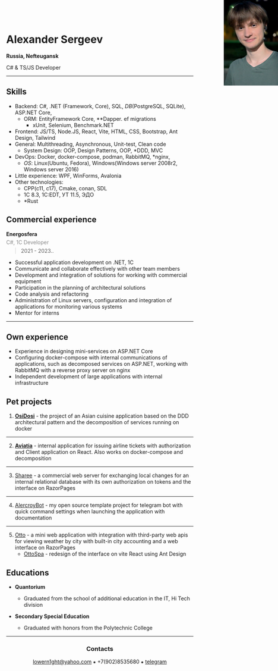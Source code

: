 <img src=".resources/me.png" alt="me" style="position: absolute; height: 230px; top: 0; right: 0" align="right"/>

# Alexander Sergeev

**Russia, Nefteugansk**

<span style="font-size: 14px; line-height: 0">
  C# & TS/JS Developer
</span>

---


## Skills

- Backend: C#, .NET (Framework, Core), SQL, _DB_(PostgreSQL, SQLite), ASP.NET Core, 
  - ORM: EntityFramework Core, **Dapper. ef migrations
      - xUnit, Selenium, Benchmark.NET
- Frontend: JS/TS, Node.JS, React, Vite, HTML, CSS, Bootstrap, Ant Design, Tailwind
- General:  Multithreading, Asynchronous, Unit-test, Clean code
  - System Design: OOP, Design Patterns, OOP, *DDD, MVC
- DevOps: Docker, docker-compose, podman, RabbitMQ, *nginx, 
  - _OS_: Linux(Ubuntu, Fedora), Windows(Windows server 2008r2, Windows server 2016)
- Little experience: WPF, WinForms, Avalonia
- Other technologies:
  - CPP(c11, c17), Cmake, conan, SDL
  - 1C 8.3, 1C:EDT, УТ 11.5, ЭДО
  - *Rust

## Commercial experience

<span style="font-size: 14px; line-height: 0">
  <strong>Energosfera</strong>
  <p style="opacity: 0.5; line-height: 0">C#, 1C Developer</p>
</span>

> 2021 - 2023..

- Successful application development on .NET, 1C
- Communicate and collaborate effectively with other team members
- Development and integration of solutions for working with commercial equipment
- Participation in the planning of architectural solutions
- Code analysis and refactoring
- Administration of Linux servers, configuration and integration of applications for monitoring various systems
- Mentor for interns

---

## Own experience

- Experience in designing mini-services on ASP.NET Core
- Configuring docker-compose with internal communications of applications, such as decomposed services on ASP.NET, 
  working with RabbitMQ with a reverse proxy server on nginx
- Independent development of large applications with internal infrastructure

## Pet projects

1. [**OsiDosi**](https://github.com/lowern1ght/OsiDosi) - the project of an Asian cuisine application based on the DDD architectural 
   pattern and the decomposition of 
   services running on docker

---

2. [**Aviatia**](https://github.com/lowern1ght/Aviatia) - internal application for issuing airline tickets with authorization and 
   Client application on React. 
   Also works on docker-compose and decomposition

---

3. [Sharee](https://github.com/lowern1ght/Sharee) - a commercial web server for exchanging local changes for an internal relational database with its 
   own authorization on tokens and the interface on RazorPages

---

4. [AlercroyBot](https://github.com/lowern1ght/AlercroyBot) - my open source template project for telegram bot with quick 
   command settings when launching the application with documentation

---

5. [Otto](https://github.com/lowern1ght/Otto) - a mini web application with integration with third-party web apis for viewing weather by city with built-in 
   city accounting and a web interface on RazorPages
   - [OttoSpa](https://github.com/lowern1ght/OttoSpa) - redesign of the interface on vite React using Ant Design

## Educations

* **Quantorium**
   - Graduated from the school of additional education in the IT, Hi Tech division


* **Secondary Special Education**
  - Graduated with honors from the Polytechnic College


<div align="center">

---

### Contacts

[lowern1ght@yahoo.com](mailto:lowern1ght@yahoo.com) ⁕ +7(902)8535680 ⁕ [telegram](https://t.me/lowern1ght)

</div>
